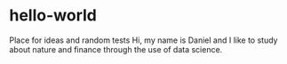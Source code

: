 # hello-world
Place for ideas and random tests
Hi, my name is Daniel and I like to study about nature and finance through the use of data science.
